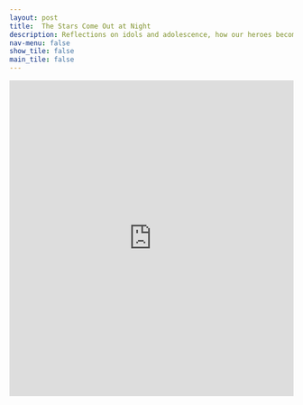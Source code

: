 ```yaml
---
layout: post
title:  The Stars Come Out at Night
description: Reflections on idols and adolescence, how our heroes become immortal in our eyes.
nav-menu: false
show_tile: false
main_tile: false
---
```


<iframe width="100%" height="560" position="absolute" src="https://www.youtube.com/embed/anizFf_niiA" frameborder="0" allowfullscreen></iframe>

